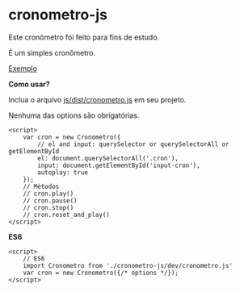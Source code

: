 # cronometro-js

Este cronômetro foi feito para fins de estudo.

É um simples cronômetro.

[Exemplo](https://rogeralbinoi.github.io/cronometro-js/)

**Como usar?**

Inclua o arquivo [js/dist/cronometro.js](https://rogeralbinoi.github.io/cronometro-js/js/dist/cronometro.js) em seu projeto.

Nenhuma das options são obrigatórias.

```
<script>
    var cron = new Cronometro({
        // el and input: querySelector or querySelectorAll or getElementById
        el: document.querySelectorAll('.cron'),
        input: document.getElementById('input-cron'),
        autoplay: true
    });
    // Métodos
    // cron.play()
    // cron.pause()
    // cron.stop()
    // cron.reset_and_play()
</script>
```

**ES6**

```
<script>
    // ES6
    import Cronometro from './cronometro-js/dev/cronometro.js'
    var cron = new Cronometro({/* options */});
</script>
```
